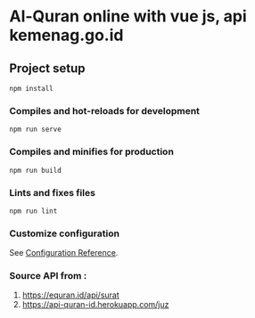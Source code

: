 # Al-Quran online with vue js, api kemenag.go.id

## Project setup
```
npm install
```

### Compiles and hot-reloads for development
```
npm run serve
```

### Compiles and minifies for production
```
npm run build
```

### Lints and fixes files
```
npm run lint
```

### Customize configuration
See [Configuration Reference](https://cli.vuejs.org/config/).

### Source API from :
1. https://equran.id/api/surat
2. https://api-quran-id.herokuapp.com/juz
